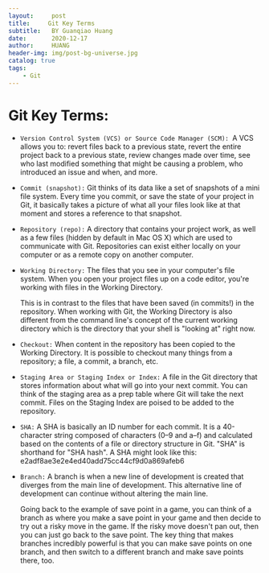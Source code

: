 ```yaml
---
layout:     post
title:     Git Key Terms
subtitle:   BY Guanqiao Huang
date:       2020-12-17
author:     HUANG
header-img: img/post-bg-universe.jpg
catalog: true
tags:
    - Git
---
```

# Git Key Terms:
- `Version Control System (VCS) or Source Code Manager (SCM): `A VCS allows you to: 
revert files back to a previous state, revert the entire project back to a previous state, review changes made over time, see who last modified something that might be causing a problem, who introduced an issue and when, and more. 

- `Commit (snapshot):` Git thinks of its data like a set of snapshots of a mini file system. Every time you commit, or save the state of your project in Git, it basically takes a picture of what all your files look like at that moment and stores a reference to that snapshot. 

- `Repository (repo):` A directory that contains your project work, as well as a few files (hidden by default in Mac OS X) which are used to communicate with Git. Repositories can exist either locally on your computer or as a remote copy on another computer. 

- `Working Directory:` The files that you see in your computer's file system. When you open your project files up on a code editor, you're working with files in the Working Directory. 

    This is in contrast to the files that have been saved (in commits!) in the repository. When working with Git, the Working Directory is also different from the command line's concept of the current working directory which is the directory that your shell is "looking at" right now. 

- `Checkout:` When content in the repository has been copied to the Working Directory. It is possible to checkout many things from a repository; a file, a commit, a branch, etc. 

- `Staging Area or Staging Index or Index:` A file in the Git directory that stores 
information about what will go into your next commit. You can think of the staging area as a prep table where Git will take the next commit. Files on the Staging Index are poised to be added to the repository. 

- `SHA:` A SHA is basically an ID number for each commit. It is a 40-character string composed of characters (0–9 and a–f) and calculated based on the contents of a file or directory structure in Git. "SHA" is shorthand for "SHA hash". A SHA might look like this: e2adf8ae3e2e4ed40add75cc44cf9d0a869afeb6 

- `Branch:` A branch is when a new line of development is created that diverges from the main line of development. This alternative line of development can continue without altering the main line. 

    Going back to the example of save point in a game, you can think of a branch as where you make a save point in your game and then decide to try out a risky move in the game. If the risky move doesn't pan out, then you can just go back to the save point. The key thing that makes branches incredibly powerful is that you can make save points on one branch, and then switch to a different branch and make save points there, too. 